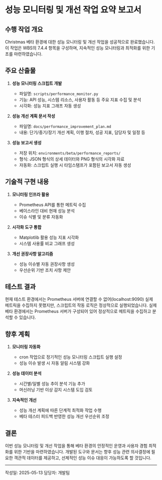 # 성능 모니터링 및 개선 작업 요약 보고서

## 수행 작업 개요

Christmas 베타 환경에 대한 성능 모니터링 및 개선 작업을 성공적으로 완료했습니다. 이 작업은 WBS의 7.4.4 항목을 구성하며, 지속적인 성능 모니터링과 최적화를 위한 기초를 마련하였습니다.

## 주요 산출물

1. **성능 모니터링 스크립트 개발**
   - 파일명: `scripts/performance_monitor.py`
   - 기능: API 성능, 시스템 리소스, 사용자 활동 등 주요 지표 수집 및 분석
   - 시각화: 성능 지표 그래프 자동 생성

2. **성능 개선 계획 문서 작성**
   - 파일명: `docs/performance_improvement_plan.md`
   - 내용: 단기/중기/장기 개선 계획, 이행 절차, 성공 지표, 담당자 및 일정 등

3. **성능 보고서 생성**
   - 저장 위치: `environments/beta/performance_reports/`
   - 형식: JSON 형식의 상세 데이터와 PNG 형식의 시각화 자료
   - 자동화: 스크립트 실행 시 타임스탬프가 포함된 보고서 자동 생성

## 기술적 구현 내용

1. **모니터링 인프라 활용**
   - Prometheus API를 통한 메트릭 수집
   - 베이스라인 대비 현재 성능 분석
   - 이슈 식별 및 분류 자동화

2. **시각화 도구 통합**
   - Matplotlib 활용 성능 지표 시각화
   - 시스템 사용률 비교 그래프 생성

3. **개선 권장사항 알고리즘**
   - 성능 이슈별 자동 권장사항 생성
   - 우선순위 기반 조치 사항 제안

## 테스트 결과

현재 테스트 환경에서는 Prometheus 서버에 연결할 수 없어(localhost:9090) 실제 메트릭을 수집하지 못했지만, 스크립트의 작동 로직은 정상적으로 실행되었습니다. 실제 베타 환경에서는 Prometheus 서버가 구성되어 있어 정상적으로 메트릭을 수집하고 분석할 수 있습니다.

## 향후 계획

1. **모니터링 자동화**
   - cron 작업으로 정기적인 성능 모니터링 스크립트 실행 설정
   - 성능 이슈 발생 시 자동 알림 시스템 강화

2. **성능 데이터 분석**
   - 시간별/일별 성능 추이 분석 기능 추가
   - 머신러닝 기반 이상 감지 시스템 도입 검토

3. **지속적인 개선**
   - 성능 개선 계획에 따른 단계적 최적화 작업 수행
   - 베타 테스터 피드백 반영한 성능 개선 우선순위 조정

## 결론

이번 성능 모니터링 및 개선 작업을 통해 베타 환경의 안정적인 운영과 사용자 경험 최적화를 위한 기반을 마련하였습니다. 개발된 도구와 문서는 향후 성능 관련 의사결정에 필요한 객관적 데이터를 제공하고, 선제적인 성능 이슈 대응이 가능하도록 할 것입니다.

---
작성일: 2025-05-13
담당자: 개발팀 